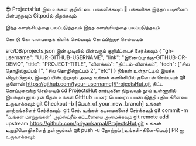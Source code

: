 😎 ProjectsHut இல் உங்கள் குறியீட்டை பங்களிக்கவும்
🧐 பங்களிக்க இந்தப் படிகளைப் பின்பற்றவும்
Gitpodல் திறக்கவும்

இந்த களஞ்சியத்தை பலப்படுத்தவும்
  இந்த களஞ்சியத்தை பலப்படுத்தவும்

கோ டு கோ என்பதைக் கிளிக் செய்யவும்
கோப்பிற்குச் செல்லவும்

src/DB/projects.json இன் முடிவில் பின்வரும் குறியீட்டைச் சேர்க்கவும்
{
   "gh-username": "UUR-GITHUB-USERNAME",
   "link": "இணைப்பு-க்கு-GITHUB-OR-DEMO",
   "title": "PROJECT-TITLE",
   "விளக்கம்": "திட்டம்-விளக்கம்",
   "tech": ["சில தொழில்நுட்பம் 1", "சில தொழில்நுட்பம் 2", "etc"]
}
நீங்கள் உள்நாட்டில் இயக்க விரும்பினால், இதைப் பின்பற்றவும்
அதை உங்கள் கணினியில் குளோன் செய்யவும்
  git குளோன் https://github.com/[your-username]/ProjectsHut.git
திட்ட கோப்புறைக்கு செல்லவும்
cd ProjectsHut
சார்புகளை நிறுவவும்
நூல்
உள்ளூரில் இயங்கும்
நூல் ரன் தேவ்
உங்கள் GitHub பயனர் பெயரைப் பயன்படுத்தி புதிய கிளையை உருவாக்கவும்
git Checkout -b [பெயர்_of_your_new_branch]
உங்கள் மாற்றங்களைச் சேர்க்கவும்.
git சேர்.
உங்கள் கடமைகளைச் சேர்க்கவும்
git commit -m "உங்கள் மாற்றங்கள்"
அப்ஸ்ட்ரீம் கட்டளையை அமைக்கவும்
git remote add upstream https://github.com/priyankarpal/ProjectsHut.git
உங்கள் உறுதிமொழிகளைத் தள்ளுங்கள்
git push -u தோற்றம் [உங்கள்-கிளை-பெயர்]
PR ஐ உருவாக்கவும்